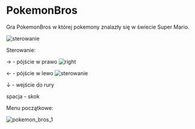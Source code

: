 # PokemonBros
Gra PokemonBros w której pokemony znalazły się w świecie Super Mario. 

![sterowanie](https://user-images.githubusercontent.com/33400631/93989727-924c2780-fd8a-11ea-9f4d-87c419a2d16a.png)

Sterowanie:

→ - pójście w prawo       ![right](https://user-images.githubusercontent.com/33400631/93989995-de976780-fd8a-11ea-8de7-f943eddf6fed.jpg)

← - pójście w lewo          ![sterowanie](https://user-images.githubusercontent.com/33400631/93989727-924c2780-fd8a-11ea-9f4d-87c419a2d16a.png)

↓ - wejście do rury

spacja - skok

Menu początkowe:

![pokemon_bros_1](https://user-images.githubusercontent.com/33400631/93989283-01754c00-fd8a-11ea-9016-f11d43445ba9.png)


